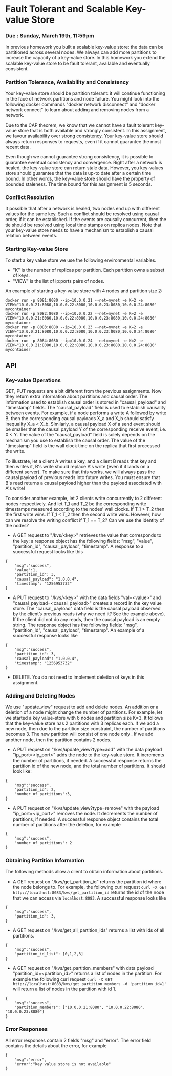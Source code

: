 # Fault Tolerant and Scalable Key-value Store

### Due : Sunday, March 19th, 11:59pm


In previous homework you built a scalable key-value store: the data can be partitioned across several nodes. We always can add more partitions to increase the capacity of a key-value store.
In this homework you extend the scalable key-value store to be fault tolerant, available and eventually consistent.

### Partition Tolerance, Availability and Consistency
Your key-value store should be partition tolerant: it will continue functioning in the face of network partitions and node failure. You might look into the following docker commands "docker network disconnect" and "docker network connect" to learn about adding and removing nodes from a network.     

Due to the CAP theorem, we know that we cannot have a fault tolerant key-value store that is both available and strongly consistent. In this assignment, we favour availability over strong consistency. Your key-value store should always return responses to requests, even if it cannot guarantee the most recent data.

Even though we cannot guarantee strong consistency, it is possible to guarantee eventual consistency and convergence. Right after a network is healed, the key-value store can return stale data. However, you key-values store should guarantee that the data is up-to date after a certain time bound. In other words, the key-value store should have the property of bounded staleness. The time bound for this assignment is 5 seconds.

### Conflict Resolution
It possible that after a network is healed, two nodes end up with different values for the same key. Such a conflict should be resolved using causal order, if it can be established. If the events are causally concurrent, then the tie should be resolved using local time stamps on replica nodes. Note that your key-value store needs to have a mechanism to establish a causal relation between events. 

### Starting Key-value Store
To start a key value store we use the following environmental variables. 

* "K" is the number of replicas per partition. Each partition owns a subset of keys.
* "VIEW" is the list of ip:ports pairs of nodes.

An example of starting a key-value store with 4 nodes and partition size 2:

```
docker run -p 8081:8080 --ip=10.0.0.21 --net=mynet -e K=2 -e VIEW="10.0.0.21:8080,10.0.0.22:8080,10.0.0.23:8080,10.0.0.24:8080" mycontainer
docker run -p 8082:8080 --ip=10.0.0.22 --net=mynet -e K=2 -e VIEW="10.0.0.21:8080,10.0.0.22:8080,10.0.0.23:8080,10.0.0.24:8080" mycontainer
docker run -p 8083:8080 --ip=10.0.0.23 --net=mynet -e K=2 -e VIEW="10.0.0.21:8080,10.0.0.22:8080,10.0.0.23:8080,10.0.0.24:8080" mycontainer
docker run -p 8084:8080 --ip=10.0.0.24 --net=mynet -e K=2 -e VIEW="10.0.0.21:8080,10.0.0.22:8080,10.0.0.23:8080,10.0.0.24:8080" mycontainer
```

## API
### Key-value Operations
GET, PUT requests are a bit different from the previous assignments. Now they return extra information about partitions and causal order. The information used to establish causal order is stored in "causal_payload" and "timestamp" fields. The "causal_payload" field is used to establish causality between events. For example, if a node performs a write A followed by write B, then the corresponding causal payloads X_a and X_b should satisfy inequality X_a < X_b.  Similarly, a causal payload X of a send event should be smaller that the causal payload Y of the corresponding receive event, i.e. X < Y. The value of the "causal_payload" field is solely depends on the mechanism you use to establish the causal order. The value of the "timestamp" field is the wall clock time on the replica that first processed the write.

To illustrate, let a client A writes a key, and a client B reads that key and then writes it, B's write should replace A's write (even if it lands on a different server). To make sure that this works, we will always pass the causal payload of previous reads into future writes. You must ensure that B's read returns a causal payload higher than the payload associated with A's write!

To consider another example, let 2 clients write concurrently to 2 different nodes respectively. And let T_1 and T_2 be the corresponding write timestamps measured according to the nodes' wall clocks. If T_1 > T_2 then the first write wins. If T_1 < T_2 then the second write wins. However, how can we resolve the writing conflict if T_1 == T_2? Can we use the identity of the nodes?


* A GET request to "/kvs/\<key\>" retrieves the value that corresponds to the key; a response object has the following fields: "msg", "value", "partition_id", "causal_payload", "timestamp". A response to a successful request looks like this
```
{
    "msg":"success",
    "value":1,
    "partition_id": 3,
    "causal_payload": "1.0.0.4",
    "timestamp": "1256953732"
}
```

* A PUT request to "/kvs/\<key\>" with the data fields "val=\<value\>" and "causal_payload=\<causal_payload\>" creates a record in the key value store. The "causal_payload" data field is the causal payload observed by the client’s previous reads (why we need it? See the example above). If the client did not do any reads, then the  causal payload is an empty string. The response object has the following fields: "msg", "partition_id", "causal_payload", "timestamp". An example of a successful response looks like
```
{
    "msg":"success",
    "partition_id": 3,
    "causal_payload": "1.0.0.4",
    "timestamp": "1256953732"
}
```

* DELETE. You do not need to implement deletion of keys in this assignment.

### Adding and Deleting Nodes
We use "update_view" request to add and delete nodes. An addition or a deletion of a node might change the number of partitions. For example, let we started a key value-store with 6 nodes and partition size K=3. It follows that the key-value store has 2 partitions with 3 replicas each. If we add a new node, then due to the partition size constraint, the number of partitions becomes 3. The new partition will consist of one node only . If we add another node, then the partition contains 2 nodes.

* A PUT request on "/kvs/update_view?type=add" with the data payload "ip_port=\<ip_port\>" adds the node to the key-value store. It increments the number of partitions, if needed. A successful response returns the partition id of the new node, and the total number of partitions. It should look like:
```
{
    "msg":"success",
    "partition_id": 2,
    "number_of_partitions":3,
}
```
* A PUT request on "/kvs/update_view?type=remove" with the payload "ip_port=\<ip_port\>" removes the node. It decrements the number of partitions, if needed. A successful response object contains the total number of partitions after the deletion, for example
```
{
    "msg":"success",
    "number_of_partitions": 2
}
```

### Obtaining Partition Information
The following methods allow a client to obtain information about partitions.

* A GET request on "/kvs/get_partition_id" returns the partition id where the node belongs to. For example, the following curl request `curl -X GET http://localhost:8083/kvs/get_partition_id` returns the id of the node that we can access via `localhost:8083`. A successful response looks like
```
{
    "msg":"success",
    "partition_id": 3,
}
```

* A GET request on "/kvs/get_all_partition_ids" returns a list with ids of all partitions.
```
{
    "msg":"success",
    "partition_id_list": [0,1,2,3]
}
```

* A GET request on "/kvs/get_partition_members" with data payload "partition_id=\<partition_id\>" returns a list of nodes in the partition.
    For example the following curl request `curl -X GET http://localhost:8083/kvs/get_partition_members -d 'partition_id=1' ` will return a list of nodes in the partition with id 1.
```
{
    "msg":"success",
    "partition_members": ["10.0.0.21:8080", "10.0.0.22:8080", "10.0.0.23:8080"]
}
```

### Error Responses
All error responses contain 2 fields "msg" and "error". The error field contains the details about the error, for example
```
{
    "msg":"error",
    "error":"key value store is not available"
}
```
